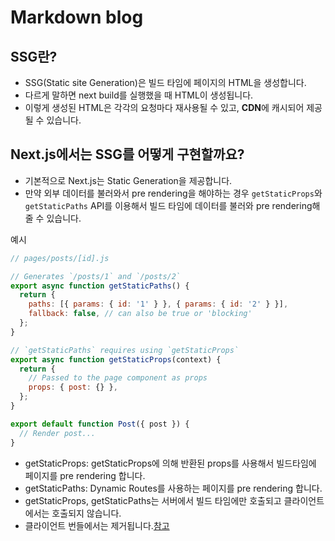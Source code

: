 # Markdown blog

## SSG란?

- SSG(Static site Generation)은 빌드 타임에 페이지의 HTML을 생성합니다.
- 다르게 말하면 next build를 실행했을 때 HTML이 생성됩니다.
- 이렇게 생성된 HTML은 각각의 요청마다 재사용될 수 있고, **CDN**에 캐시되어 제공될 수 있습니다.

## Next.js에서는 SSG를 어떻게 구현할까요?

- 기본적으로 Next.js는 Static Generation을 제공합니다.
- 만약 외부 데이터를 불러와서 pre rendering을 해야하는 경우 `getStaticProps`와 `getStaticPaths` API를 이용해서 빌드 타임에 데이터를 불러와 pre rendering해줄 수 있습니다.

예시

```js
// pages/posts/[id].js

// Generates `/posts/1` and `/posts/2`
export async function getStaticPaths() {
  return {
    paths: [{ params: { id: '1' } }, { params: { id: '2' } }],
    fallback: false, // can also be true or 'blocking'
  };
}

// `getStaticPaths` requires using `getStaticProps`
export async function getStaticProps(context) {
  return {
    // Passed to the page component as props
    props: { post: {} },
  };
}

export default function Post({ post }) {
  // Render post...
}
```

- getStaticProps: getStaticProps에 의해 반환된 props를 사용해서 빌드타임에 페이지를 pre rendering 합니다.
- getStaticPaths: Dynamic Routes를 사용하는 페이지를 pre rendering 합니다.
- getStaticProps, getStaticPaths는 서버에서 빌드 타임에만 호출되고 클라이언트에서는 호출되지 않습니다.
- 클라이언트 번들에서는 제거됩니다.[참고](https://next-code-elimination.vercel.app/)
